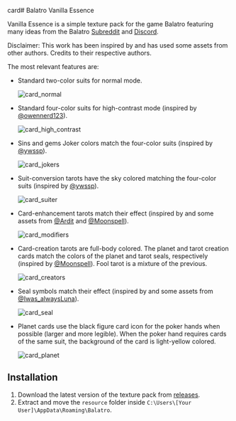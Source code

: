 card# Balatro Vanilla Essence

Vanilla Essence is a simple texture pack for the game Balatro featuring many ideas from the Balatro [Subreddit](https://www.reddit.com/r/balatro/) and [Discord](https://discord.com/invite/balatro).

Disclaimer: This work has been inspired by and has used some assets from other authors. Credits to their respective authors.

The most relevant features are:

- Standard two-color suits for normal mode.

  ![card_normal](https://github.com/user-attachments/assets/803363df-3fef-48fe-aaae-0a23a6848fd0)

- Standard four-color suits for high-contrast mode (inspired by [@owennerd123](https://www.reddit.com/r/balatro/comments/1bgcmf4/four_color_deck_replacement_to_match_the_standard/)).

  ![card_high_contrast](https://github.com/user-attachments/assets/81fffc90-886d-4f5e-8755-d897a1e670d9)

- Sins and gems Joker colors match the four-color suits (inspired by [@ywssp](https://discord.com/channels/1116389027176787968/1236681231262027906)).

  ![card_jokers](https://github.com/user-attachments/assets/e379eb82-f49d-4677-805e-dda5a29c78c7)

- Suit-conversion tarots have the sky colored matching the four-color suits (inspired by [@ywssp](https://discord.com/channels/1116389027176787968/1292684173735366769)).

  ![card_suiter](https://github.com/user-attachments/assets/bdf7bf5f-968e-4e43-af61-44cd7e761905)

- Card-enhancement tarots match their effect (inspired by and some assets from [@Ardit](https://github.com/Ard1tion/Improved-Booster-Tarots/releases/latest) and [@Moonspell](https://discord.com/channels/1116389027176787968/1292684173735366769)).

  ![card_modifiers](https://github.com/user-attachments/assets/7b53c6a8-975d-4f84-bddf-32fe97cae3e0)

- Card-creation tarots are full-body colored. The planet and tarot creation cards match the colors of the planet and tarot seals, respectively (inspired by [@Moonspell](https://discord.com/channels/1116389027176787968/1292684173735366769)). Fool tarot is a mixture of the previous.

  ![card_creators](https://github.com/user-attachments/assets/cdf27214-1119-442f-b96c-9d6c5c798f97)

- Seal symbols match their effect (inspired by and some assets from [@Iwas_alwaysLuna](https://discord.com/channels/1116389027176787968/1216064295633289286)).

  ![card_seal](https://github.com/user-attachments/assets/0dd68bba-8305-4a99-9655-225041cda9d2)

- Planet cards use the black figure card icon for the poker hands when possible (larger and more legible). When the poker hand requires cards of the same suit, the background of the card is light-yellow colored.

  ![card_planet](https://github.com/user-attachments/assets/4b642503-8e58-4749-8988-8fe8a1f2595b)

## Installation

1) Download the latest version of the texture pack from [releases](https://github.com/MKReyesH/BalatroVanillaEssence/releases/latest).
1) Extract and move the ```resource``` folder inside ```C:\Users\[Your User]\AppData\Roaming\Balatro```.

